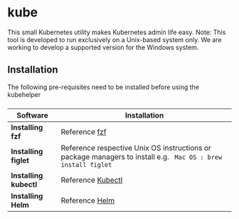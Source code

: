 # kube
This small Kubernetes utility makes Kubernetes admin life easy. 
Note: This tool is developed to run exclusively on a Unix-based system only. We are working to develop a supported version for the Windows system.

## Installation
The following pre-requisites need to be installed before using the kubehelper
### 



| **Software**  | Installation  |
|---|---|
| **Installing fzf** |Reference [fzf](https://github.com/junegunn/fzf)   |
| **Installing figlet**  | Reference respective Unix OS instructions or package managers to install e.g. ```  Mac OS : brew install figlet ``` | 
| **Installing kubectl**  | Reference [Kubectl](https://kubernetes.io/docs/tasks/tools/) | 
| **Installing Helm**  | Reference [Helm](https://helm.sh/docs/intro/install/) | 
